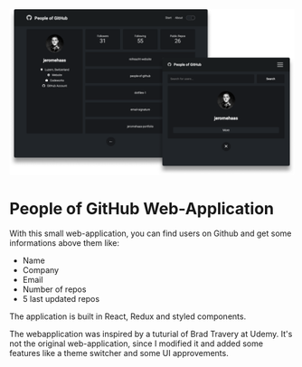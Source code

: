 <img src="./public/readme/preview.png">

# People of GitHub Web-Application

With this small web-application, you can find users on Github and get some informations above them like:
- Name
- Company
- Email 
- Number of repos
- 5 last updated repos

The application is built in React, Redux and styled components.

The webapplication was inspired by a tuturial of Brad Travery at Udemy. It's not the original web-application, since I modified it and added some features like a theme switcher and some UI approvements.